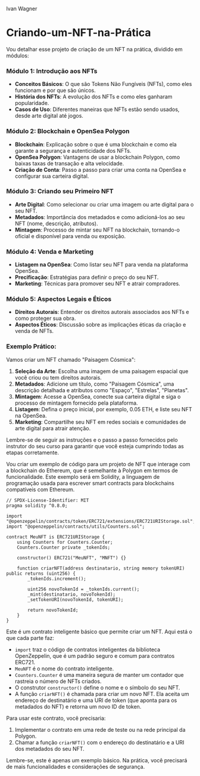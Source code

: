 Ivan Wagner

# Criando-um-NFT-na-Prática

Vou detalhar esse projeto de criação de um NFT na prática, dividido em módulos:

### Módulo 1: Introdução aos NFTs
- **Conceitos Básicos**: O que são Tokens Não Fungíveis (NFTs), como eles funcionam e por que são únicos.
- **História dos NFTs**: A evolução dos NFTs e como eles ganharam popularidade.
- **Casos de Uso**: Diferentes maneiras que NFTs estão sendo usados, desde arte digital até jogos.

### Módulo 2: Blockchain e OpenSea Polygon
- **Blockchain**: Explicação sobre o que é uma blockchain e como ela garante a segurança e autenticidade dos NFTs.
- **OpenSea Polygon**: Vantagens de usar a blockchain Polygon, como baixas taxas de transação e alta velocidade.
- **Criação de Conta**: Passo a passo para criar uma conta na OpenSea e configurar sua carteira digital.

### Módulo 3: Criando seu Primeiro NFT
- **Arte Digital**: Como selecionar ou criar uma imagem ou arte digital para o seu NFT.
- **Metadados**: Importância dos metadados e como adicioná-los ao seu NFT (nome, descrição, atributos).
- **Mintagem**: Processo de mintar seu NFT na blockchain, tornando-o oficial e disponível para venda ou exposição.

### Módulo 4: Venda e Marketing
- **Listagem na OpenSea**: Como listar seu NFT para venda na plataforma OpenSea.
- **Precificação**: Estratégias para definir o preço do seu NFT.
- **Marketing**: Técnicas para promover seu NFT e atrair compradores.

### Módulo 5: Aspectos Legais e Éticos
- **Direitos Autorais**: Entender os direitos autorais associados aos NFTs e como proteger sua obra.
- **Aspectos Éticos**: Discussão sobre as implicações éticas da criação e venda de NFTs.

### Exemplo Prático:
Vamos criar um NFT chamado "Paisagem Cósmica":
1. **Seleção da Arte**: Escolha uma imagem de uma paisagem espacial que você criou ou tem direitos autorais.
2. **Metadados**: Adicione um título, como "Paisagem Cósmica", uma descrição detalhada e atributos como "Espaço", "Estrelas", "Planetas".
3. **Mintagem**: Acesse a OpenSea, conecte sua carteira digital e siga o processo de mintagem fornecido pela plataforma.
4. **Listagem**: Defina o preço inicial, por exemplo, 0.05 ETH, e liste seu NFT na OpenSea.
5. **Marketing**: Compartilhe seu NFT em redes sociais e comunidades de arte digital para atrair atenção.

Lembre-se de seguir as instruções e o passo a passo fornecidos pelo instrutor do seu curso para garantir que você esteja cumprindo todas as etapas corretamente.

Vou criar um exemplo de código para um projeto de NFT que interage com a blockchain do Ethereum, que é semelhante à Polygon em termos de funcionalidade. Este exemplo será em Solidity, a linguagem de programação usada para escrever smart contracts para blockchains compatíveis com Ethereum.

```solidity
// SPDX-License-Identifier: MIT
pragma solidity ^0.8.0;

import "@openzeppelin/contracts/token/ERC721/extensions/ERC721URIStorage.sol";
import "@openzeppelin/contracts/utils/Counters.sol";

contract MeuNFT is ERC721URIStorage {
    using Counters for Counters.Counter;
    Counters.Counter private _tokenIds;

    constructor() ERC721("MeuNFT", "MNFT") {}

    function criarNFT(address destinatario, string memory tokenURI) public returns (uint256) {
        _tokenIds.increment();

        uint256 novoTokenId = _tokenIds.current();
        _mint(destinatario, novoTokenId);
        _setTokenURI(novoTokenId, tokenURI);

        return novoTokenId;
    }
}
```

Este é um contrato inteligente básico que permite criar um NFT. Aqui está o que cada parte faz:
- `import` traz o código de contratos inteligentes da biblioteca OpenZeppelin, que é um padrão seguro e comum para contratos ERC721.
- `MeuNFT` é o nome do contrato inteligente.
- `Counters.Counter` é uma maneira segura de manter um contador que rastreia o número de NFTs criados.
- O construtor `constructor()` define o nome e o símbolo do seu NFT.
- A função `criarNFT()` é chamada para criar um novo NFT. Ela aceita um endereço de destinatário e uma URI de token (que aponta para os metadados do NFT) e retorna um novo ID de token.

Para usar este contrato, você precisaria:
1. Implementar o contrato em uma rede de teste ou na rede principal da Polygon.
2. Chamar a função `criarNFT()` com o endereço do destinatário e a URI dos metadados do seu NFT.

Lembre-se, este é apenas um exemplo básico. Na prática, você precisará de mais funcionalidades e considerações de segurança.
